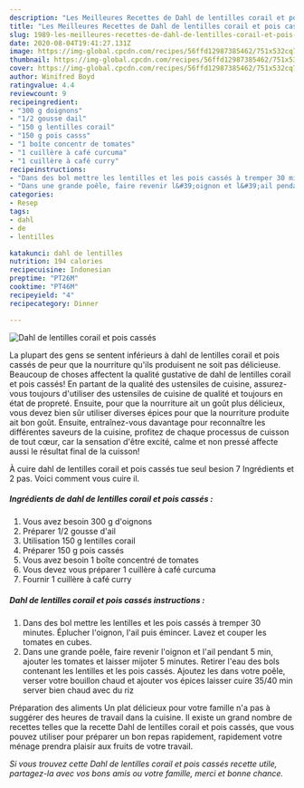 ```yaml
---
description: "Les Meilleures Recettes de Dahl de lentilles corail et pois cassés"
title: "Les Meilleures Recettes de Dahl de lentilles corail et pois cassés"
slug: 1989-les-meilleures-recettes-de-dahl-de-lentilles-corail-et-pois-casses
date: 2020-08-04T19:41:27.131Z
image: https://img-global.cpcdn.com/recipes/56ffd12987385462/751x532cq70/dahl-de-lentilles-corail-et-pois-casses-photo-principale-de-la-recette.jpg
thumbnail: https://img-global.cpcdn.com/recipes/56ffd12987385462/751x532cq70/dahl-de-lentilles-corail-et-pois-casses-photo-principale-de-la-recette.jpg
cover: https://img-global.cpcdn.com/recipes/56ffd12987385462/751x532cq70/dahl-de-lentilles-corail-et-pois-casses-photo-principale-de-la-recette.jpg
author: Winifred Boyd
ratingvalue: 4.4
reviewcount: 9
recipeingredient:
- "300 g doignons"
- "1/2 gousse dail"
- "150 g lentilles corail"
- "150 g pois casss"
- "1 boîte concentr de tomates"
- "1 cuillère à café curcuma"
- "1 cuillère à café curry"
recipeinstructions:
- "Dans des bol mettre les lentilles et les pois cassés à tremper 30 minutes. Éplucher l&#39;oignon, l&#39;ail puis émincer. Lavez et couper les tomates en cubes."
- "Dans une grande poêle, faire revenir l&#39;oignon et l&#39;ail pendant 5 min, ajouter les tomates et laisser mijoter 5 minutes. Retirer l&#39;eau des bols contenant les lentilles et les pois cassés. Ajoutez les dans votre poêle, verser votre bouillon chaud et ajouter vos épices laisser cuire 35/40 min server bien chaud avec du riz"
categories:
- Resep
tags:
- dahl
- de
- lentilles

katakunci: dahl de lentilles 
nutrition: 194 calories
recipecuisine: Indonesian
preptime: "PT26M"
cooktime: "PT46M"
recipeyield: "4"
recipecategory: Dinner

---
```



![Dahl de lentilles corail et pois cassés](https://img-global.cpcdn.com/recipes/56ffd12987385462/751x532cq70/dahl-de-lentilles-corail-et-pois-casses-photo-principale-de-la-recette.jpg)

La plupart des gens se sentent inférieurs à dahl de lentilles corail et pois cassés de peur que la nourriture qu'ils produisent ne soit pas délicieuse. Beaucoup de choses affectent la qualité gustative de dahl de lentilles corail et pois cassés! En partant de la qualité des ustensiles de cuisine, assurez-vous toujours d'utiliser des ustensiles de cuisine de qualité et toujours en état de propreté. Ensuite, pour que la nourriture ait un goût plus délicieux, vous devez bien sûr utiliser diverses épices pour que la nourriture produite ait bon goût. Ensuite, entraînez-vous davantage pour reconnaître les différentes saveurs de la cuisine, profitez de chaque processus de cuisson de tout cœur, car la sensation d'être excité, calme et non pressé affecte aussi le résultat final de la cuisson!

<!--inarticleads1-->

À cuire dahl de lentilles corail et pois cassés tue seul besion 7 Ingrédients et 2 pas. Voici comment vous cuire il.

##### Ingrédients de dahl de lentilles corail et pois cassés :

1. Vous avez besoin 300 g d&#39;oignons
1. Préparer 1/2 gousse d&#39;ail
1. Utilisation 150 g lentilles corail
1. Préparer 150 g pois cassés
1. Vous avez besoin 1 boîte concentré de tomates
1. Vous devez vous préparer 1 cuillère à café curcuma
1. Fournir 1 cuillère à café curry




<!--inarticleads2-->

##### Dahl de lentilles corail et pois cassés instructions :

1. Dans des bol mettre les lentilles et les pois cassés à tremper 30 minutes. Éplucher l&#39;oignon, l&#39;ail puis émincer. Lavez et couper les tomates en cubes.
1. Dans une grande poêle, faire revenir l&#39;oignon et l&#39;ail pendant 5 min, ajouter les tomates et laisser mijoter 5 minutes. Retirer l&#39;eau des bols contenant les lentilles et les pois cassés. Ajoutez les dans votre poêle, verser votre bouillon chaud et ajouter vos épices laisser cuire 35/40 min server bien chaud avec du riz




<!--inarticleads1-->

<p>
Préparation des aliments Un plat délicieux pour votre famille n'a pas à suggérer des heures de travail dans la cuisine. Il existe un grand nombre de recettes telles que la recette Dahl de lentilles corail et pois cassés, que vous pouvez utiliser pour préparer un bon repas rapidement, rapidement votre ménage prendra plaisir aux fruits de votre travail.
</p>

<p>
<i>Si vous trouvez cette Dahl de lentilles corail et pois cassés recette utile, partagez-la avec vos bons amis ou votre famille, merci et bonne chance.</i>
</p>
